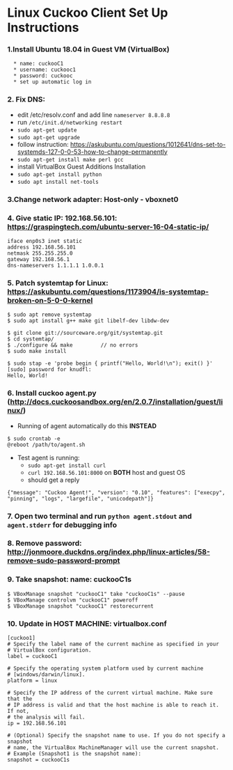 # Linux Cuckoo Client Set Up Instructions

### 1.Install Ubuntu 18.04 in Guest VM (VirtualBox)
      * name: cuckooC1	
      * username: cuckooc1
      * password: cuckooc
      * set up automatic log in

### 2. Fix DNS: 
* edit /etc/resolv.conf and add line `nameserver 8.8.8.8`
* run `/etc/init.d/networking restart`
* `sudo apt-get update`
* `sudo apt-get upgrade`
* follow instruction: https://askubuntu.com/questions/1012641/dns-set-to-systemds-127-0-0-53-how-to-change-permanently
* `sudo apt-get install make perl gcc` 
* install VirtualBox Guest Additions Installation
* `sudo apt-get install python`
* `sudo apt install net-tools`

### 3.Change network adapter: Host-only - vboxnet0

###  4. Give static IP: 192.168.56.101: https://graspingtech.com/ubuntu-server-16-04-static-ip/
```auto enp0s3
iface enp0s3 inet static
address 192.168.56.101
netmask 255.255.255.0
gateway 192.168.56.1
dns-nameservers 1.1.1.1 1.0.0.1
```

### 5. Patch systemtap for Linux: https://askubuntu.com/questions/1173904/is-systemtap-broken-on-5-0-0-kernel
``` shell
$ sudo apt remove systemtap
$ sudo apt install g++ make git libelf-dev libdw-dev

$ git clone git://sourceware.org/git/systemtap.git
$ cd systemtap/
$ ./configure && make         // no errors
$ sudo make install

$ sudo stap -e 'probe begin { printf("Hello, World!\n"); exit() }'
[sudo] password for knudfl: 
Hello, World!
```
### 6. Install cuckoo agent.py (http://docs.cuckoosandbox.org/en/2.0.7/installation/guest/linux/)
* Running of agent automatically do this **INSTEAD**
``` shell
$ sudo crontab -e
@reboot /path/to/agent.sh
```
* Test agent is running: 
    * `sudo apt-get install curl` 
    * `curl 192.168.56.101:8000` on **BOTH** host and guest OS
    * should get a reply

``` shell
{"message": "Cuckoo Agent!", "version": "0.10", "features": ["execpy", "pinning", "logs", "largefile", "unicodepath"]}
```

###  7. Open two terminal and run `python agent.stdout` and  `agent.stderr` for debugging info

###  8. Remove password: http://jonmoore.duckdns.org/index.php/linux-articles/58-remove-sudo-password-prompt

###  9. Take snapshot: name: cuckooC1s
``` shell
$ VBoxManage snapshot "cuckooC1" take "cuckooC1s" --pause
$ VBoxManage controlvm "cuckooC1" poweroff
$ VBoxManage snapshot "cuckooC1" restorecurrent
```

###  10. Update in HOST MACHINE: virtualbox.conf
``` shell
[cuckoo1]
# Specify the label name of the current machine as specified in your
# VirtualBox configuration.
label = cuckooC1

# Specify the operating system platform used by current machine
# [windows/darwin/linux].
platform = linux

# Specify the IP address of the current virtual machine. Make sure that the
# IP address is valid and that the host machine is able to reach it. If not,
# the analysis will fail.
ip = 192.168.56.101

# (Optional) Specify the snapshot name to use. If you do not specify a snapshot
# name, the VirtualBox MachineManager will use the current snapshot.
# Example (Snapshot1 is the snapshot name):
snapshot = cuckooC1s
```